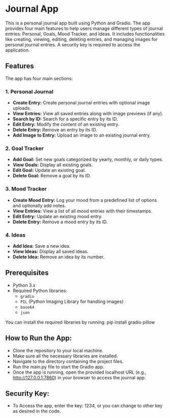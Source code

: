 # Journal App

This is a personal journal app built using Python and Gradio. The app provides four main features to help users manage different types of journal entries: Personal, Goals, Mood Tracker, and Ideas. It includes functionalities like creating, viewing, editing, deleting entries, and managing images for personal journal entries. A security key is required to access the application.

## Features

The app has four main sections:

### 1. Personal Journal

- **Create Entry:** Create personal journal entries with optional image uploads.
- **View Entries:** View all saved entries along with image previews (if any).
- **Search by ID:** Search for a specific entry by its ID.
- **Edit Entry:** Modify the content of an existing entry.
- **Delete Entry:** Remove an entry by its ID.
- **Add Image to Entry:** Upload an image to an existing journal entry.

### 2. Goal Tracker

- **Add Goal:** Set new goals categorized by yearly, monthly, or daily types.
- **View Goals:** Display all existing goals.
- **Edit Goal:** Update an existing goal.
- **Delete Goal:** Remove a goal by its ID.

### 3. Mood Tracker

- **Create Mood Entry:** Log your mood from a predefined list of options and optionally add notes.
- **View Entries:** View a list of all mood entries with their timestamps.
- **Edit Entry:** Update an existing mood entry.
- **Delete Entry:** Remove a mood entry by its ID.

### 4. Ideas

- **Add Idea:** Save a new idea.
- **View Ideas:** Display all saved ideas.
- **Delete Idea:** Remove an idea by its number.

## Prerequisites

- Python 3.x
- Required Python libraries:
  - `gradio`
  - `PIL` (Python Imaging Library for handling images)
  - `base64`
  - `json`

You can install the required libraries by running:
pip install gradio pillow

## How to Run the App:

- Clone the repository to your local machine.
- Make sure all the necessary libraries are installed.
- Navigate to the directory containing the project files.
- Run the main.py file to start the Gradio app.
- Once the app is running, open the provided localhost URL (e.g., http://127.0.0.1:7860) in your browser to access the journal app.

## Security Key:

- To Access the app, enter the key: 1234, or you can change to other key as desired in the code.
